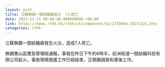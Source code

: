 ```yaml
---
layout: post
title: 江蘇無錫一間紡織廠起火　7人死亡
date: 2023-11-21 08:48:40.000000000 +08:00
link: https://news.rthk.hk/rthk/ch/component/k2/1728694-20231121.htm
categories: rthk
---
```


江蘇無錫一間紡織廠發生火災，造成7人死亡。

無錫惠山區應急管理局通報，事發在昨日下午約6時半，前洲街道一間紡織科技有限公司起火，事故現場救援工作已經結束，正開展調查和善後工作。

